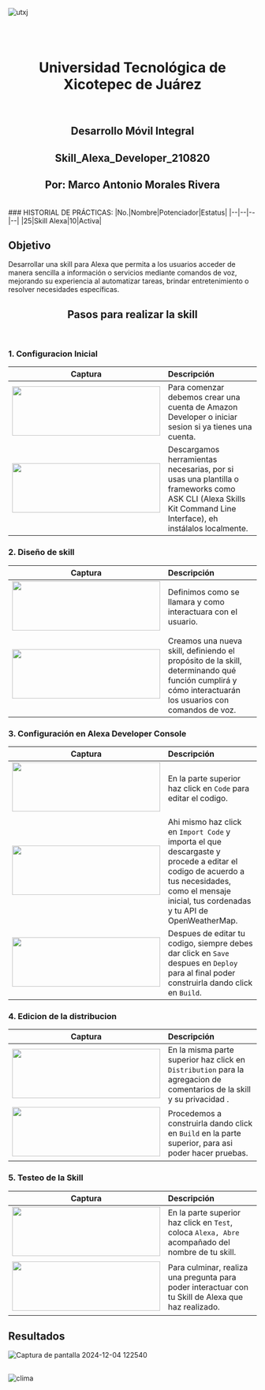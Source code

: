![utxj](https://github.com/loreasc2003/m4delProyecto/assets/163441777/57f5e0f6-567a-4597-beff-f8adc0768c60)

<br>
<br>
<h1 align="center"> Universidad Tecnológica de Xicotepec de Juárez </h1>
<br>

<h2 align="center"> Desarrollo Móvil Integral </h2>
<h2 align="center"> Skill_Alexa_Developer_210820 </h2>
<h2 align="center"> Por: Marco Antonio Morales Rivera </h2>
<br>
### HISTORIAL DE PRÁCTICAS:
|No.|Nombre|Potenciador|Estatus|
|--|--|--|--|
|25|Skill Alexa|10|Activa|

<br>
<h2> Objetivo </h2>
Desarrollar una skill para Alexa que permita a los usuarios acceder de manera sencilla a información o servicios mediante comandos de voz, mejorando su experiencia al automatizar tareas, brindar entretenimiento o resolver necesidades específicas.
<br>
<h2 align="center"> Pasos para realizar la skill </h2>
<br>
<h3> 1. Configuracion Inicial </h3>


| Captura | Descripción | 
|:-------------:|:---------------|
| <img src="https://github.com/user-attachments/assets/18807c8d-3a2a-4328-98b9-1bc6ab329b98"  width="300" height="100" style="margin-bottom: 5px;"> | Para comenzar debemos crear una cuenta de Amazon Developer o iniciar sesion si ya tienes una cuenta. |
| <img src="https://github.com/user-attachments/assets/c2766b6d-e3b5-4fb1-83df-a616f6aba615"  width="300" height="100" style="margin-bottom: 5px;"> | Descargamos herramientas necesarias, por si usas una plantilla o frameworks como ASK CLI (Alexa Skills Kit Command Line Interface), eh instálalos localmente. |

<h3> 2. Diseño de skill</h3>

| Captura | Descripción | 
|:-------------:|:---------------|
| <img src="https://github.com/user-attachments/assets/0fcbe642-7b45-4aaa-a365-81b899900b07"  width="300" height="100" style="margin-bottom: 5px;"> |Definimos como se llamara y como interactuara con el usuario.
| <img src="https://github.com/user-attachments/assets/020c928b-6aa7-4fb0-ae63-04e6bfe0f707"  width="300" height="100" style="margin-bottom: 5px;"> |Creamos una nueva skill, definiendo el propósito de la skill, determinando qué función cumplirá y cómo interactuarán los usuarios con comandos de voz.|

<h3> 3. Configuración en Alexa Developer Console </h3>

| Captura | Descripción | 
|:-------------:|:---------------|
| <img src="https://github.com/user-attachments/assets/513a4df9-f68e-43f0-aed7-5d82e2ee0101"  width="300" height="100" style="margin-bottom: 5px;"> |En la parte superior haz click en `Code` para editar el codigo.|
| <img src="https://github.com/user-attachments/assets/9fdfa934-6e00-4095-8ab8-49d1cd34d8e4"  width="300" height="100" style="margin-bottom: 5px;"> |Ahi mismo haz click en `Import Code` y importa el que descargaste y procede a editar el codigo de acuerdo a tus necesidades, como el mensaje inicial, tus cordenadas y tu API de OpenWeatherMap.|
| <img src="https://github.com/user-attachments/assets/1595bd76-8c9c-4f18-8b9b-16eb44035243"  width="300" height="100" style="margin-bottom: 5px;"> |Despues de editar tu codigo, siempre debes dar click en `Save` despues en `Deploy` para al final poder construirla dando click en `Build`.|

<h3> 4. Edicion de la distribucion</h3>

| Captura | Descripción | 
|:-------------:|:---------------|
| <img src="https://github.com/user-attachments/assets/4dfe8bc1-99f3-48a4-8a39-5405463e01be"  width="300" height="100" style="margin-bottom: 5px;"> |En la misma parte superior haz click en `Distribution` para la agregacion de comentarios de la skill y su privacidad .
| <img src="https://github.com/user-attachments/assets/2ee73f35-37b7-40a6-8d55-7b4a8fcd61f1"  width="300" height="100" style="margin-bottom: 5px;"> |Procedemos a construirla dando click en `Build` en la parte superior, para asi poder hacer pruebas.|

<h3> 5. Testeo de la Skill </h3>

| Captura | Descripción | 
|:-------------:|:---------------|
| <img src="https://github.com/user-attachments/assets/1815d075-1ff8-4160-9256-f247e9aec77f"  width="300" height="100" style="margin-bottom: 5px;"> |En la parte superior haz click en `Test`, coloca `Alexa, Abre` acompañado del nombre de tu skill.
| <img src="https://github.com/user-attachments/assets/f4c69fc1-fa14-4a6b-b439-a94d2588d771"  width="300" height="100" style="margin-bottom: 5px;"> |Para culminar, realiza una pregunta para poder interactuar con tu Skill de Alexa que haz realizado.|

## Resultados
![Captura de pantalla 2024-12-04 122540](https://github.com/user-attachments/assets/0023f463-764c-48c5-9056-7cf425b266ba)

##
![clima](https://github.com/user-attachments/assets/9c966891-3d52-445b-9022-6b2d0b482243)






